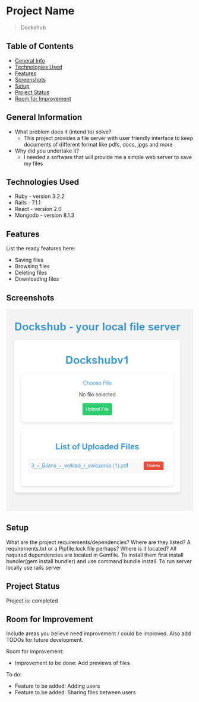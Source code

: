 # Project Name
> Dockshub

## Table of Contents
* [General Info](#general-information)
* [Technologies Used](#technologies-used)
* [Features](#features)
* [Screenshots](#screenshots)
* [Setup](#setup)
* [Project Status](#project-status)
* [Room for Improvement](#room-for-improvement)



## General Information
- What problem does it (intend to) solve?
    - This project provides a file server with user friendly interface to keep documents of different format like pdfs, docs, jpgs and more
- Why did you undertake it?
    - I needed a software that will provide me a simple web server to save my files



## Technologies Used
- Ruby - version 3.2.2
- Rails - 7.1.1
- React - version 2.0
- Mongodb - version 8.1.3


## Features
List the ready features here:
- Saving files
- Browsing files
- Deleting files
- Downloading files


## Screenshots

![Alt text](image.png)


## Setup
What are the project requirements/dependencies? Where are they listed? A requirements.txt or a Pipfile.lock file perhaps? Where is it located?
All required dependencies are located in Gemfile. To install them first install bundler(gem install bundler) and use command bundle install. To run server locally use rails server


## Project Status
Project is: completed


## Room for Improvement
Include areas you believe need improvement / could be improved. Also add TODOs for future development.

Room for improvement:
- Improvement to be done: Add previews of files

To do:
- Feature to be added: Adding users
- Feature to be added: Sharing files between users

